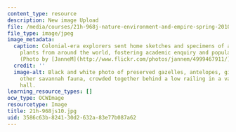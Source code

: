 ```yaml
---
content_type: resource
description: New image Upload
file: /media/courses/21h-968j-nature-environment-and-empire-spring-2010/3586c63b824130d2632a83e77b087a62_21h-968js10.jpg
file_type: image/jpeg
image_metadata:
  caption: Colonial-era explorers sent home sketches and specimens of animals and
    plants from around the world, fostering academic enquiry and popular interest.
    (Photo by [JanneM](http://www.flickr.com/photos/jannem/4999467911/) on Flickr.)
  credit: ''
  image-alt: Black and white photo of preserved gazelles, antelopes, giraffes, and
    other savannah fauna, crowded together behind a low railing in a vast gallery
    hall.
learning_resource_types: []
ocw_type: OCWImage
resourcetype: Image
title: 21h-968js10.jpg
uid: 3586c63b-8241-30d2-632a-83e77b087a62
---
```

